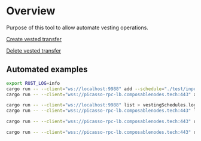 # Overview

Purpose of this tool to allow automate vesting operations.

[Create vested transfer](https://polkadot.js.org/apps/?rpc=ws%3A%2F%2F127.0.0.1%3A8000#/extrinsics/decode/0x0201390100d43593c715fdd31c61141abd04a99fd6822c8558854ccde39a5684e7a56da27d0022123bdec5e64df1cd427e96f7e72f67c1dd25682b5503d56aeff4a606662c31010000000000000000000000000000000080df776400000000008d2700000000001800000013004cc96aec63b3030000)

[Delete vested transfer](https://polkadot.js.org/apps/?rpc=ws%3A%2F%2F127.0.0.1%3A8000#/extrinsics/decode/0x020123020839020022123bdec5e64df1cd427e96f7e72f67c1dd25682b5503d56aeff4a606662c31010000000000000000000000000000000006020022123bdec5e64df1cd427e96f7e72f67c1dd25682b5503d56aeff4a606662c3100b8e39e87c0fec96f7d012d31a4c27b44bfb504ab359662112e4270e380c8434113004059be6f7c40030000)


## Automated examples

```bash
export RUST_LOG=info
cargo run -- --client="ws://localhost:9988" add --schedule="./test/input.csv" --key="//Alice" --from="5yNZjX24n2eg7W6EVamaTXNQbWCwchhThEaSWB7V3GRjtHeL" 2>&1 | tee vesting.log
cargo run -- --client="wss://picasso-rpc-lb.composablenodes.tech:443" add --schedule="./test/input.csv" --key="0xff170d6075538580671f6e45f1c2701f46160dfbe57c551d01e15ecc82b8ffd3" --from="5yNZjX24n2eg7W6EVamaTXNQbWCwchhThEaSWB7V3GRjtHeL" 2>&1 | tee vesting.log
```

```bash
cargo run -- --client="ws://localhost:9988" list > vestingSchedules.log
cargo run -- --client="wss://picasso-rpc-lb.composablenodes.tech:443" list > vestingSchedules.log
```


```bash
cargo run -- --client="wss://picasso-rpc-lb.composablenodes.tech:443" unlock --schedule="./test/clean.csv" --key="//Alice"
```

```bash
cargo run -- --client="wss://picasso-rpc-lb.composablenodes.tech:443" delete --schedule="./test/clean.csv" --key="//Alice" --to="5yNZjX24n2eg7W6EVamaTXNQbWCwchhThEaSWB7V3GRjtHeL"
```
